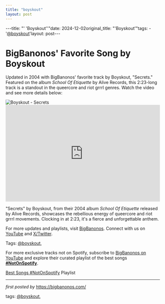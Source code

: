 ```yaml
---
title: "boyskout"
layout: post
---
```

---title: "' 'Boyskout''"date: 2024-12-02original_title: "'Boyskout'"tags:  - '[@boyskout](/tags/boyskout/)'layout: post---<!-- Post Title --><h1 >BigBanonos' Favorite Song by Boyskout</h1> <!-- Introductory Text --><p >Updated in 2004 with BigBanonos' favorite track by Boyskout, "Secrets." Featured on the album *School Of Etiquette* by Alive Records, this 2:23-long track is a standout in the queercore and riot grrrl genres. Watch the video and see more details below:</p> <!-- Featured Image --><div > <img src="https://www.billboard.com/wp-content/uploads/media/BOL4-press-2019-cr-rie-billboard-1548.jpg" alt="Boyskout - Secrets" /></div> <!-- YouTube Video Embed --><div > <iframe width="100%" height="315" src="https://www.youtube.com/embed/tB1yUFBUmgU" title="Boyskout- Secrets" frameborder="0" allow="accelerometer; autoplay; clipboard-write; encrypted-media; gyroscope; picture-in-picture; web-share" referrerpolicy="strict-origin-when-cross-origin" allowfullscreen></iframe></div> <!-- Song Information --><div > <p>"Secrets" by Boyskout, from their 2004 album *School Of Etiquette* released by Alive Records, showcases the rebellious energy of queercore and riot grrrl movements. Clocking in at 2:23, it's a fierce and unforgettable anthem.</p></div> <!-- Footer Links --><div > <p>For more updates and playlists, visit <a href="https://bigbanonos.com/" target="_blank">BigBanonos</a>. Connect with us on <a href="https://www.youtube.com/[@BigBanonos](/tags/BigBanonos/)" target="_blank">YouTube</a> and <a href="https://x.com/bigbanonos" target="_blank">X/Twitter</a>.</p></div> <!-- Tags --><p >Tags: [@boyskout](/tags/boyskout/),</p><!--Subscribe and Playlist Links--><div>    <p>For more exclusive tracks not on Spotify, subscribe to <a href="https://www.youtube.com/[@BigBanonos](/tags/BigBanonos/)" target="_blank">BigBanonos on YouTube</a> and explore their curated playlist of the best songs <strong>[#NotOnSpotify](/tags/NotOnSpotify/)</strong>.</p>    <p><a href="https://www.youtube.com/playlist?list=PLtuNtuTatqI0kFahUCbtbfenC_ET5O_tr" target="_blank">Best Songs [#NotOnSpotify](/tags/NotOnSpotify/) Playlist<br /></a></p></div><hr /><p><em>first posted by</em> <a href="https://bigbanonos.com/" rel="noopener" target="_new">https://bigbanonos.com/</a></p><p>tags: [@boyskout](/tags/boyskout/),</p>